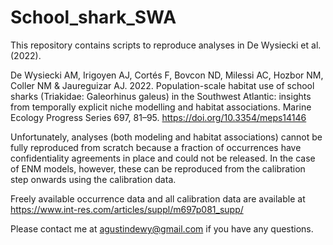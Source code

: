 # School_shark_SWA
This repository contains scripts to reproduce analyses in De Wysiecki et al. (2022).

De Wysiecki AM, Irigoyen AJ, Cortés F, Bovcon ND, Milessi AC, Hozbor NM, Coller NM & Jaureguizar AJ. 2022. Population-scale habitat use of school sharks (Triakidae: Galeorhinus galeus) in the Southwest Atlantic: insights from temporally explicit niche modelling and habitat associations. Marine Ecology Progress Series 697, 81–95. https://doi.org/10.3354/meps14146 

Unfortunately, analyses (both modeling and habitat associations) cannot be fully reproduced from scratch because a fraction of occurrences have confidentiality agreements in place and could not be released. In the case of ENM models, however, these can be reproduced from the calibration step onwards using the calibration data.

Freely available occurrence data and all calibration data are available at https://www.int-res.com/articles/suppl/m697p081_supp/

Please contact me at agustindewy@gmail.com if you have any questions. 
 
 
